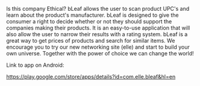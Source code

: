 Is this company Ethical? bLeaf allows the user to scan product UPC's and learn about the product's manufacturer. bLeaf is designed to give the consumer a right to decide whether or not they should support the companies making their products. It is an easy-to-use application that will also allow the user to narrow their results with a rating system. bLeaf is a great way to get prices of products and search for similar items. We encourage you to try our new networking site (elle) and start to build your own universe. Together with the power of choice we can change the world!

Link to app on Android:

https://play.google.com/store/apps/details?id=com.elle.bleaf&hl=en
